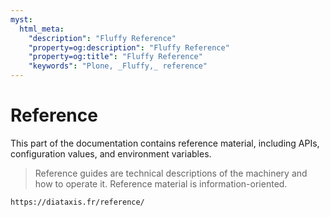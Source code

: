 ```yaml
---
myst:
  html_meta:
    "description": "Fluffy Reference"
    "property=og:description": "Fluffy Reference"
    "property=og:title": "Fluffy Reference"
    "keywords": "Plone, _Fluffy,_ reference"
---
```


# Reference

This part of the documentation contains reference material, including APIs, configuration values, and environment variables.

> Reference guides are technical descriptions of the machinery and how to operate it.
> Reference material is information-oriented.

```{seealso}
https://diataxis.fr/reference/
```
